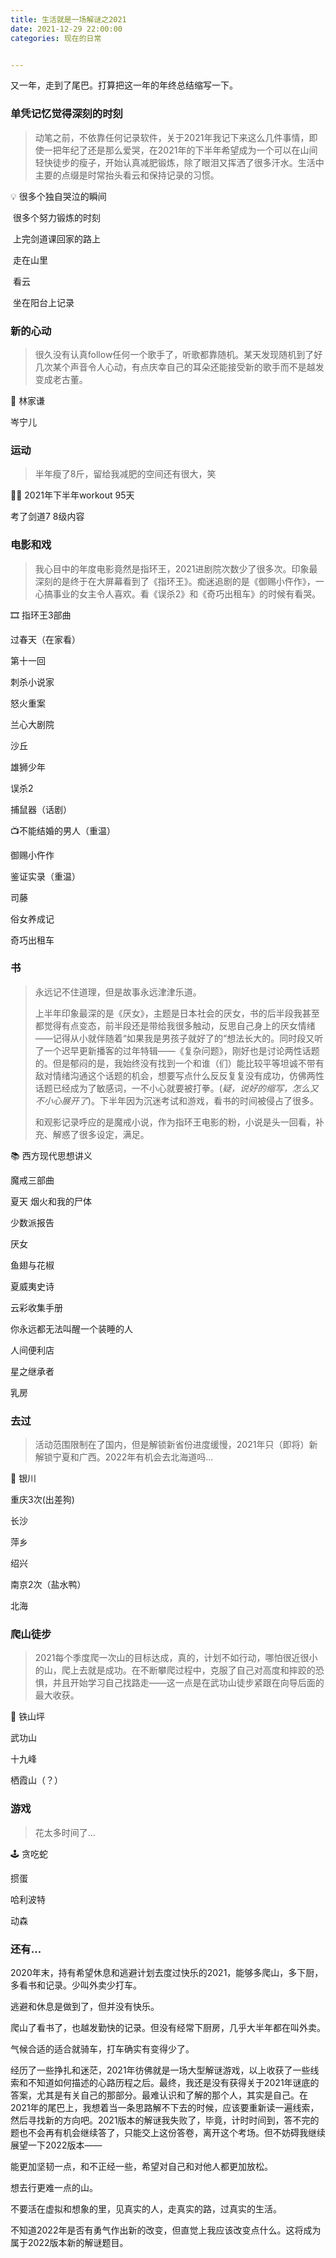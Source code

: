 ```yaml
---
title: 生活就是一场解谜之2021
date: 2021-12-29 22:00:00
categories: 现在的日常


---
```


又一年，走到了尾巴。打算把这一年的年终总结缩写一下。

###  

### **单凭记忆觉得深刻的时刻**

> 动笔之前，不依靠任何记录软件，关于2021年我记下来这么几件事情，即使一把年纪了还是那么爱哭，在2021年的下半年希望成为一个可以在山间轻快徒步的瘦子，开始认真减肥锻炼，除了眼泪又挥洒了很多汗水。生活中主要的点缀是时常抬头看云和保持记录的习惯。

 💡 很多个独自哭泣的瞬间 

​    很多个努力锻炼的时刻 

​    上完剑道课回家的路上

​    走在山里

​    看云

​    坐在阳台上记录



### **新的心动**

> 很久没有认真follow任何一个歌手了，听歌都靠随机。某天发现随机到了好几次某个声音令人心动，有点庆幸自己的耳朵还能接受新的歌手而不是越发变成老古董。

🎤 林家谦

   岑宁儿



### **运动**

> 半年瘦了8斤，留给我减肥的空间还有很大，笑

🏃‍♀️ 2021年下半年workout 95天

   考了剑道7 8级内容



### **电影和戏**

> 我心目中的年度电影竟然是指环王，2021进剧院次数少了很多次。印象最深刻的是终于在大屏幕看到了《指环王》。痴迷追剧的是《御赐小仵作》，一心搞事业的女主令人喜欢。看《误杀2》和《奇巧出租车》的时候有看哭。

🎞️ 指环王3部曲 

   过春天（在家看） 

   第十一回

   刺杀小说家

   怒火重案

   兰心大剧院

   沙丘

   雄狮少年

   误杀2

   捕鼠器（话剧）



 📺不能结婚的男人（重温）

   御赐小仵作

   鉴证实录（重温） 

   司藤

   俗女养成记

   奇巧出租车

###  

### **书**

> 永远记不住道理，但是故事永远津津乐道。
>
> 上半年印象最深的是《厌女》，主题是日本社会的厌女，书的后半段我甚至都觉得有点变态，前半段还是带给我很多触动，反思自己身上的厌女情绪——记得从小就伴随着“如果我是男孩子就好了的“想法长大的。同时段又听了一个迟早更新播客的过年特辑——《复杂问题》，刚好也是讨论两性话题的。但是郁闷的是，我始终没有找到一个和谁（们）能比较平等坦诚不带有敌对情绪沟通这个话题的机会，想要写点什么反反复复没有成功，仿佛两性话题已经成为了敏感词，一不小心就要被打拳。(*疑，说好的缩写，怎么又不小心展开了*)。下半年因为沉迷考试和游戏，看书的时间被侵占了很多。
>
> 和观影记录呼应的是魔戒小说，作为指环王电影的粉，小说是头一回看，补充、解惑了很多设定，满足。

📚 西方现代思想讲义

  魔戒三部曲

  夏天 烟火和我的尸体

  少数派报告

  厌女

  鱼翅与花椒

  夏威夷史诗

  云彩收集手册

  你永远都无法叫醒一个装睡的人

  人间便利店

  星之继承者

  乳房



### **去过**

> 活动范围限制在了国内，但是解锁新省份进度缓慢，2021年只（即将）新解锁宁夏和广西。2022年有机会去北海道吗...

 🌇 银川

   重庆3次(出差狗)

   长沙

   萍乡

   绍兴

   南京2次（盐水鸭）

   北海



### **爬山徒步**

> 2021每个季度爬一次山的目标达成，真的，计划不如行动，哪怕很近很小的山，爬上去就是成功。在不断攀爬过程中，克服了自己对高度和摔跤的恐惧，并且开始学习自己找路走——这一点是在武功山徒步紧跟在向导后面的最大收获。

🚞 铁山坪

   武功山

   十九峰

   栖霞山（？）



### **游戏**

> 花太多时间了...

 🕹️ 贪吃蛇

   掼蛋

   哈利波特

   动森



### **还有...**

2020年末，持有希望休息和逃避计划去度过快乐的2021，能够多爬山，多下厨，多看书和记录。少叫外卖少打车。



逃避和休息是做到了，但并没有快乐。

爬山了看书了，也越发勤快的记录。但没有经常下厨房，几乎大半年都在叫外卖。

气候合适的适合就骑车，打车确实有变得少了。



经历了一些挣扎和迷茫，2021年彷佛就是一场大型解谜游戏，以上收获了一些线索和不知道如何描述的心路历程之后。最终，我还是没有获得关于2021年谜底的答案，尤其是有关自己的那部分。最难认识和了解的那个人，其实是自己。在2021年的尾巴上，我想着当一条思路解不下去的时候，应该要重新读一遍线索，然后寻找新的方向吧。2021版本的解谜我失败了，毕竟，计时时间到，答不完的题也不会再有机会继续答了，只能交上这份答卷，离开这个考场。但不妨碍我继续展望一下2022版本——



能更加坚韧一点，和不正经一些，希望对自己和对他人都更加放松。

想去行更难一点的山。

不要活在虚拟和想象的里，见真实的人，走真实的路，过真实的生活。



不知道2022年是否有勇气作出新的改变，但直觉上我应该改变点什么。这将成为属于2022版本新的解谜题目。